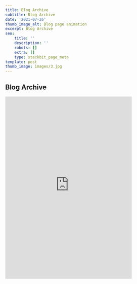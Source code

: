 ```yaml
---
title: Blog Archive
subtitle: Blog Archive
date: '2021-07-26'
thumb_image_alt: Blog page animation
excerpt: Blog Archive
seo:
    title: ''
    description: ''
    robots: []
    extra: []
    type: stackbit_page_meta
template: post
thumb_image: images/3.jpg
---
```


## Blog Archive

 <iframe   width="400" height="575"
            src="https://bgoonz.blogspot.com/" title="YouTube video
            player" frameborder="0" allow="accelerometer; autoplay; clipboard-write;
            encrypted-media; gyroscope; picture-in-picture" allowfullscreen></iframe>
